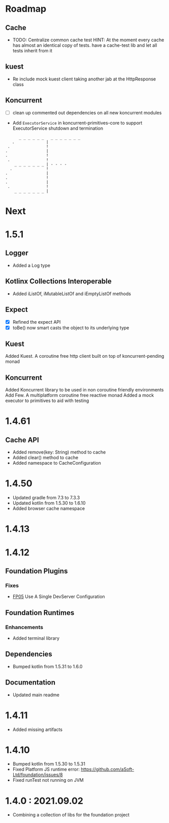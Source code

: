 # Roadmap

## Cache

- TODO: Centralize common cache test
  HINT: At the moment every cache has almost an identical copy of tests. have a cache-test lib and let all tests inherit from it

## kuest

- Re include mock kuest client taking another jab at the HttpResponse class

## Koncurrent

- [ ] clean up commented out dependencies on all new koncurrent modules
- Add `ExecutorService` in koncurrent-primitives-core to support ExecutorService shutdown and termination

```
      _ _ _ _ _ _   _ _ _ _ _ _ _ 
   .              |
 .                !
.                 |
.                 !
 .                !
    _ _ _ _ _ _ _ | - - - -
  .               !
.                 |
.                 !
.                 |
 .                !
    _ _ _ _ _ _ _ | 
```

# Next

# 1.5.1

## Logger

- Added a Log type

## Kotlinx Collections Interoperable

- Added iListOf, iMutableListOf and iEmptyListOf methods

## Expect

- [x] Refined the expect API
- [x] toBe<T>() now smart casts the object to its underlying type

## Kuest

Added Kuest. A coroutine free http client built on top of koncurrent-pending monad

## Koncurrent

Added Koncurrent library to be used in non coroutine friendly environments
Add Few. A multiplatform coroutine free reactive monad
Added a mock executor to primitives to aid with testing

# 1.4.61

## Cache API

- Added remove(key: String) method to cache
- Added clear() method to cache
- Added namespace to CacheConfiguration

# 1.4.50

- Updated gradle from 7.3 to 7.3.3
- Updated kotlin from 1.5.30 to 1.6.10
- Added browser cache namespace

# 1.4.13

# 1.4.12

## Foundation Plugins

### Fixes

- [FP05](https://github.com/aSoft-Ltd/foundation/issues/5) Use A Single DevServer Configuration

## Foundation Runtimes

### Enhancements

- Added terminal library

## Dependencies

- Bumped kotlin from 1.5.31 to 1.6.0

## Documentation

- Updated main readme

# 1.4.11

- Added missing artifacts

# 1.4.10

- Bumped kotlin from 1.5.30 to 1.5.31
- Fixed Platform JS runtime error: https://github.com/aSoft-Ltd/foundation/issues/8
- Fixed runTest not running on JVM

# 1.4.0 : 2021.09.02

- Combining a collection of libs for the foundation project
